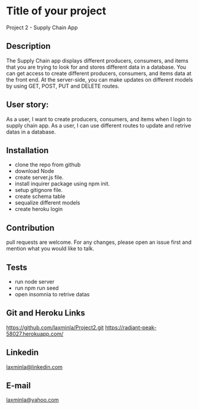 
# Title of your project
Project 2 - Supply Chain App

## Description
The Supply Chain app displays different producers, consumers, and items that you are trying to look for and stores different data in a database. You can get access to create different producers, consumers, and items data at the front end. At the server-side, you can make updates on different models by using GET, POST, PUT and DELETE routes.

## User story:
As a user, I want to create producers, consumers, and items when I login to supply chain app.
As a user, I can use different routes to update and retrive datas in a database. 

## Installation
- clone the repo from github
- download Node
- create server.js file.
- install inquirer package using npm init.
- setup gitignore file.
- create schema table
- sequalize different models
- create heroku login

## Contribution
pull requests are welcome. For any changes, please open an issue first and mention what you would like to talk.


## Tests
- run node server
- run npm run seed
- open insomnia to retrive datas

## Git and Heroku Links
https://github.com/laxminla/Project2.git
https://radiant-peak-58027.herokuapp.com/


## Linkedin
laxminla@linkedin.com

## E-mail
laxminla@yahoo.com
